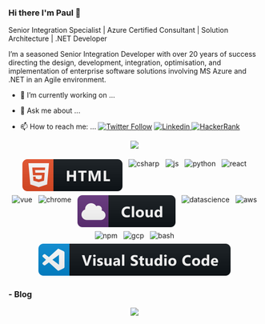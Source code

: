 ### Hi there I'm Paul 👋
Senior Integration Specialist | Azure Certified Consultant | Solution Architecture | .NET Developer

I’m a seasoned Senior Integration Developer with over 20 years of success directing the design, development, integration, optimisation, and implementation of enterprise software solutions involving MS Azure and .NET in an Agile environment.


- 🔭 I’m currently working on ...

- 💬 Ask me about ...
  
- 📫 How to reach me: ... <a href="https://twitter.com/pauljnichols"><img alt="Twitter Follow" src="https://img.shields.io/twitter/follow/pauljnichols?style=for-the-badge&color=09f&labelColor=black&logo=twitter&label=@pauljnichols"></a>    <a href="https://www.linkedin.com/in/pauljamesnichols/">
    <img  alt="Linkedin" width="22px" src="https://cdn.jsdelivr.net/npm/simple-icons@v3/icons/linkedin.svg" />
  </a>    <a href="https://www.codechef.com/users/hemant_x">
    <img alt="HackerRank" width="22px" src="https://cdn.jsdelivr.net/npm/simple-icons@v3/icons/hackerrank.svg" />
  </a>
  
  
<p align="center" >
  <a href="https://github.com/anuraghazra/github-readme-stats"> 
    <img  src="https://github-readme-stats.vercel.app/api?username=PaulNichols&&show_icons=true&theme=radical"/>
  </a>
</p>
<p align="center">
  <!-- For more icons please follow  https://github.com/MikeCodesDotNET/ColoredBadges -->
  <img src="https://raw.githubusercontent.com/PaulNichols/PaulNichols/master/svg/dev/languages/html.svg" alt="html" style="vertical-align:top; margin:4px">    
  <img src="https://raw.githubusercontent.com/PaulNichols/PaulNichols/master/svg/dev/languages/csharp.svg" alt="csharp" style="vertical-align:top; margin:4px">
  <img src="https://raw.githubusercontent.com/PaulNichols/PaulNichols/master/svg/dev/languages/js.svg" alt="js" style="vertical-align:top; margin:4px">
  <img src="https://raw.githubusercontent.com/PaulNichols/PaulNichols/master/svg/dev/languages/python.svg" alt="python" style="vertical-align:top; margin:4px">
  <img src="https://raw.githubusercontent.com/PaulNichols/PaulNichols/master/svg/dev/frameworks/react.svg" alt="react" style="vertical-align:top; margin:4px">
  <img src="https://raw.githubusercontent.com/PaulNichols/PaulNichols/master/svg/dev/frameworks/vue.svg" alt="vue" style="vertical-align:top; margin:4px">
  <img src="https://raw.githubusercontent.com/PaulNichols/PaulNichols/master/svg/dev/misc/chrome.svg" alt="chrome" style="vertical-align:top; margin:4px">
  <img src="https://raw.githubusercontent.com/PaulNichols/PaulNichols/master/svg/dev/misc/cloud.svg" alt="cloud" style="vertical-align:top; margin:4px">
  <img src="https://raw.githubusercontent.com/PaulNichols/PaulNichols/master/svg/dev/misc/datascience.svg" alt="datascience" style="vertical-align:top; margin:4px">
  <img src="https://raw.githubusercontent.com/PaulNichols/PaulNichols/master/svg/dev/services/aws.svg" alt="aws" style="vertical-align:top; margin:4px">
  <img src="https://raw.githubusercontent.com/PaulNichols/PaulNichols/master/svg/dev/services/npm.svg" alt="npm" style="vertical-align:top; margin:4px">
  <img src="https://raw.githubusercontent.com/PaulNichols/PaulNichols/master/svg/dev/services/gcp.svg" alt="gcp" style="vertical-align:top; margin:4px">
  <img src="https://raw.githubusercontent.com/PaulNichols/PaulNichols/master/svg/dev/tools/bash.svg" alt="bash" style="vertical-align:top; margin:4px">
  <img src="https://raw.githubusercontent.com/PaulNichols/PaulNichols/master/svg/dev/tools/visualstudio_code.svg" alt="vscode" style="vertical-align:top; margin:4px">
</p>

### - Blog

<p align="center">
  <a href="http://integrationmadeeasy.org/">
    <img src="https://raw.githubusercontent.com/PaulNichols/PaulNichols/master/svg/blogs/devto.svg"> 
  </a>
</p>
